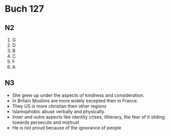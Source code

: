# Buch 127

## N2

1. G
2. D
3. B
4. C
5. F
6. A

## N3

* She grew up under the aspects of kindness and consideration.
* In Britain Muslims are more widely excepted then in France.
* They US is more christian then other regions
* Islamophobic abuse verbally and physically.
* Inner and outre aspects like identity crises, illiteracy, the fear of it sliding towards persecute and mistrust
* He is not proud because of the ignorance of people
